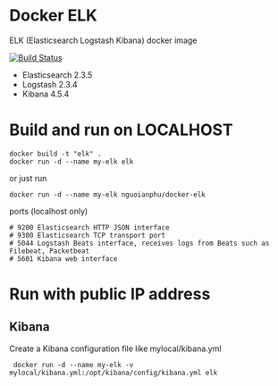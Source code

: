 # Docker ELK

ELK (Elasticsearch Logstash Kibana) docker image 

[![Build Status](https://travis-ci.org/nguoianphu/docker-elk.svg?branch=master)](https://travis-ci.org/nguoianphu/docker-elk)

- Elasticsearch 2.3.5
- Logstash 2.3.4
- Kibana 4.5.4

# Build and run on LOCALHOST
    
    docker build -t "elk" .
    docker run -d --name my-elk elk
    
or just run
    
    docker run -d --name my-elk nguoianphu/docker-elk

ports (localhost only)

    # 9200 Elasticsearch HTTP JSON interface
    # 9300 Elasticsearch TCP transport port
    # 5044 Logstash Beats interface, receives logs from Beats such as Filebeat, Packetbeat
    # 5601 Kibana web interface
    
# Run with public IP address

## Kibana

Create a Kibana configuration file like mylocal/kibana.yml

     

     docker run -d --name my-elk -v mylocal/kibana.yml:/opt/kibana/config/kibana.yml elk
